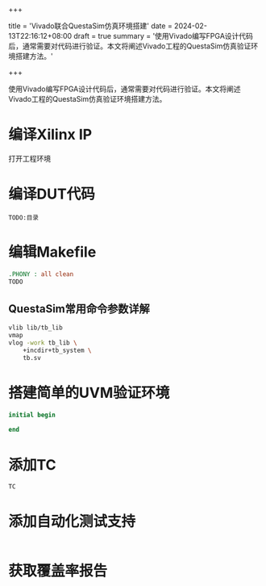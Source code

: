 +++

title = 'Vivado联合QuestaSim仿真环境搭建'
date = 2024-02-13T22:16:12+08:00
draft = true
summary = '使用Vivado编写FPGA设计代码后，通常需要对代码进行验证。本文将阐述Vivado工程的QuestaSim仿真验证环境搭建方法。'

+++

使用Vivado编写FPGA设计代码后，通常需要对代码进行验证。本文将阐述Vivado工程的QuestaSim仿真验证环境搭建方法。

# 编译Xilinx IP

打开工程环境

# 编译DUT代码

``` 
TODO:目录
```

# 编辑Makefile

``` makefile
.PHONY : all clean
TODO
```

## QuestaSim常用命令参数详解

``` bash
vlib lib/tb_lib
vmap 
vlog -work tb_lib \
	+incdir+tb_system \
	tb.sv
```

# 搭建简单的UVM验证环境

``` systemverilog
initial begin
    
end
```

# 添加TC

``` systemverilog
TC
```

# 添加自动化测试支持

``` makefile
```

# 获取覆盖率报告

``` makefile
```



